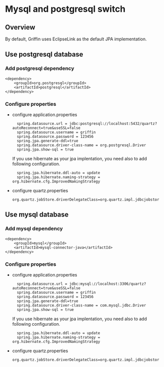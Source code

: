<!--
Licensed to the Apache Software Foundation (ASF) under one
or more contributor license agreements.  See the NOTICE file
distributed with this work for additional information
regarding copyright ownership.  The ASF licenses this file
to you under the Apache License, Version 2.0 (the
"License"); you may not use this file except in compliance
with the License.  You may obtain a copy of the License at

  http://www.apache.org/licenses/LICENSE-2.0

Unless required by applicable law or agreed to in writing,
software distributed under the License is distributed on an
"AS IS" BASIS, WITHOUT WARRANTIES OR CONDITIONS OF ANY
KIND, either express or implied.  See the License for the
specific language governing permissions and limitations
under the License.
-->

# Mysql and postgresql switch

## Overview
By default, Griffin uses EclipseLink as the default JPA implementation. 
## Use postgresql database 

### Add postgresql dependency

    <dependency>
        <groupId>org.postgresql</groupId>
        <artifactId>postgresql</artifactId>
    </dependency>

### Configure properties
- configure application.properties

        spring.datasource.url = jdbc:postgresql://localhost:5432/quartz?autoReconnect=true&useSSL=false
        spring.datasource.username = griffin
        spring.datasource.password = 123456
        spring.jpa.generate-ddl=true
        spring.datasource.driver-class-name = org.postgresql.Driver
        spring.jpa.show-sql = true
  If you use hibernate as your jpa implentation, you need also to add following configuration.
     
        spring.jpa.hibernate.ddl-auto = update
        spring.jpa.hibernate.naming-strategy = org.hibernate.cfg.ImprovedNamingStrategy
       
- configure quartz.properties

      org.quartz.jobStore.driverDelegateClass=org.quartz.impl.jdbcjobstore.PostgreSQLDelegate
      
## Use mysql database 
### Add mysql dependency

    <dependency>
        <groupId>mysql</groupId>
        <artifactId>mysql-connector-java</artifactId>
    </dependency>
### Configure properties

- configure application.properties

        spring.datasource.url = jdbc:mysql://localhost:3306/quartz?autoReconnect=true&useSSL=false
        spring.datasource.username = griffin
        spring.datasource.password = 123456
        spring.jpa.generate-ddl=true
        spring.datasource.driver-class-name = com.mysql.jdbc.Driver
        spring.jpa.show-sql = true
   If you use hibernate as your jpa implentation, you need also to add following configuration.
     
        spring.jpa.hibernate.ddl-auto = update
        spring.jpa.hibernate.naming-strategy = org.hibernate.cfg.ImprovedNamingStrategy
- configure quartz.properties

      org.quartz.jobStore.driverDelegateClass=org.quartz.impl.jdbcjobstore.StdJDBCDelegate

